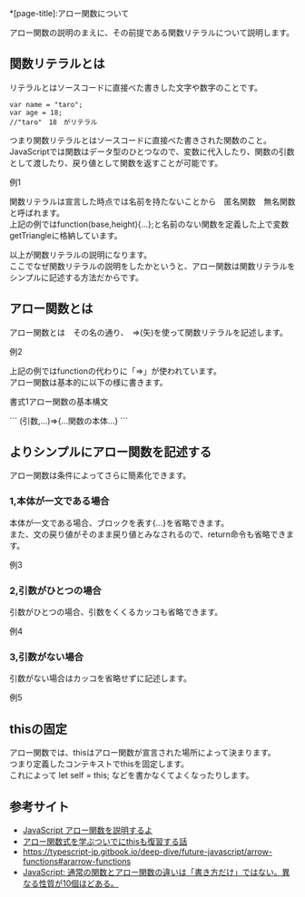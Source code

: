 *[page-title]:アロー関数について

アロー関数の説明のまえに、その前提である関数リテラルについて説明します。

## 関数リテラルとは
リテラルとはソースコードに直接べた書きした文字や数字のことです。

```
var name = "taro";
var age = 18;
//"taro"　18　がリテラル
```

つまり関数リテラルとはソースコードに直接べた書きされた関数のこと。  
JavaScriptでは関数はデータ型のひとつなので、変数に代入したり、関数の引数として渡したり、戻り値として関数を返すことが可能です。

<div class="exp">
	<p class="tmp"><span>例1</span></p>
	<script async src="//jsfiddle.net/fs508agx/1/embed/js,result/"></script>
</div>


関数リテラルは宣言した時点では名前を持たないことから　匿名関数　<span class="green bold">無名関数</span>　と呼ばれます。  
上記の例ではfunction(base,height){...};と名前のない関数を定義した上で変数getTriangleに格納しています。

以上が関数リテラルの説明になります。  
ここでなぜ関数リテラルの説明をしたかというと、アロー関数は関数リテラルをシンプルに記述する方法だからです。


## アロー関数とは
アロー関数とは　その名の通り、　=>(矢)を使って関数リテラルを記述します。

<div class="exp">
	<p class="tmp"><span>例2</span></p>
	<script async src="//jsfiddle.net/krt2pd81/embed/js,result/"></script>
</div>

上記の例ではfunctionの代わりに「<span class="red bold">=></span>」が使われています。  
アロー関数は基本的に以下の様に書きます。

<p class="tmp"><span>書式1</span>アロー関数の基本構文</p>
```
(引数,...)=>{...関数の本体...}
```

## よりシンプルにアロー関数を記述する
アロー関数は条件によってさらに簡素化できます。

### 1,本体が一文である場合
本体が一文である場合、ブロックを表す{...}を省略できます。  
また、文の戻り値がそのまま戻り値とみなされるので、return命令も省略できます。

<div class="exp">
	<p class="tmp"><span>例3</span></p>
	<script async src="//jsfiddle.net/ps03gzcx/1/embed/js,result/"></script>
</div>


### 2,引数がひとつの場合
引数がひとつの場合、引数をくくるカッコも省略できます。

<div class="exp">
	<p class="tmp"><span>例4</span></p>
	<script async src="//jsfiddle.net/wspb2f9o/embed/js,result/"></script>
</div>

### 3,引数がない場合
引数がない場合はカッコを省略せずに記述します。

<div class="exp">
	<p class="tmp"><span>例5</span></p>
	<script async src="//jsfiddle.net/t67k1wn4/embed/js,result/"></script>
</div>


## thisの固定
アロー関数では、thisはアロー関数が宣言された場所によって決まります。  
つまり定義したコンテキストでthisを固定します。  
これによって let self = this; などを書かなくてよくなったりします。


## 参考サイト

* [JavaScript アロー関数を説明するよ](https://qiita.com/may88seiji/items/4a49c7c78b55d75d693b)
* [アロー関数式を学ぶついでにthisも復習する話](https://qiita.com/mejileben/items/69e5facdb60781927929)
* <https://typescript-jp.gitbook.io/deep-dive/future-javascript/arrow-functions#ararrow-functions>
* [JavaScript: 通常の関数とアロー関数の違いは「書き方だけ」ではない。異なる性質が10個ほどある。](https://qiita.com/suin/items/a44825d253d023e31e4d#:~:text=%E9%80%9A%E5%B8%B8%E9%96%A2%E6%95%B0%E3%81%AF%E3%80%81%20arguments%20%E3%81%A7,%E3%82%92%E5%8F%82%E7%85%A7%E3%81%99%E3%82%8B%E3%81%A0%E3%81%91%E3%81%A7%E3%81%99%E3%80%82)
